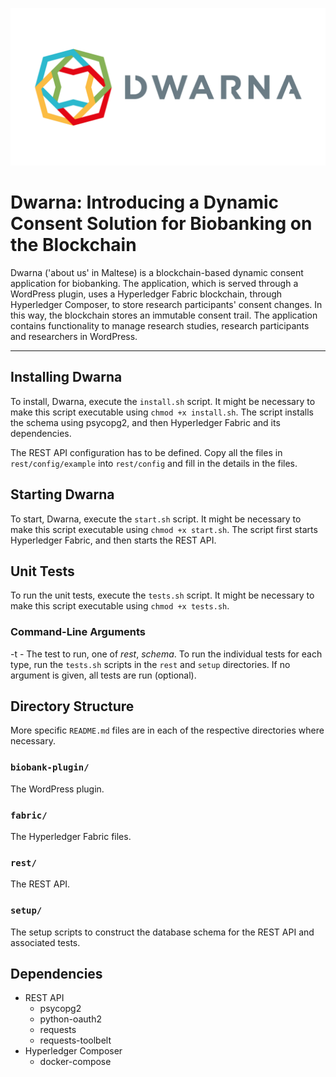 ![](https://github.com/NicholasMamo/dwarna/raw/master/assets/logo.png "Dwarna Logo")

# Dwarna: Introducing a Dynamic Consent Solution for Biobanking on the Blockchain

Dwarna ('about us' in Maltese) is a blockchain-based dynamic consent application for biobanking.
The application, which is served through a WordPress plugin, uses a Hyperledger Fabric blockchain, through Hyperledger Composer, to store research participants' consent changes.
In this way, the blockchain stores an immutable consent trail.
The application contains functionality to manage research studies, research participants and researchers in WordPress.

---

## Installing Dwarna

To install, Dwarna, execute the `install.sh` script.
It might be necessary to make this script executable using `chmod +x install.sh`.
The script installs the schema using psycopg2, and then Hyperledger Fabric and its dependencies.

The REST API configuration has to be defined.
Copy all the files in `rest/config/example` into `rest/config` and fill in the details in the files.

## Starting Dwarna

To start, Dwarna, execute the `start.sh` script.
It might be necessary to make this script executable using `chmod +x start.sh`.
The script first starts Hyperledger Fabric, and then starts the REST API.

## Unit Tests

To run the unit tests, execute the `tests.sh` script.
It might be necessary to make this script executable using `chmod +x tests.sh`.

### Command-Line Arguments

-t - The test to run, one of _rest_, _schema_.
To run the individual tests for each type, run the `tests.sh` scripts in the `rest` and `setup` directories.
If no argument is given, all tests are run (optional).

## Directory Structure

More specific `README.md` files are in each of the respective directories where necessary.

### `biobank-plugin/`

The WordPress plugin.

### `fabric/`

The Hyperledger Fabric files.

### `rest/`

The REST API.

### `setup/`

The setup scripts to construct the database schema for the REST API and associated tests.

## Dependencies

- REST API
	- psycopg2
	- python-oauth2
	- requests
	- requests-toolbelt
- Hyperledger Composer
	- docker-compose
